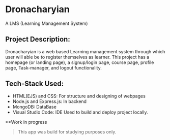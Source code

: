 # Dronacharyian
A LMS (Learning Management System)

## Project Description:
Dronacharyian is a web based Learning management system through which 
user will able be to register themselves as learner.
This project has a homepage (or landing page), a signup/login page, course 
page, profile page, Task-manager, and logout functionality.

## Tech-Stack Used:
- HTML(EJS) and CSS: For structure and designing of webpages
- Node.js and Express.js: In backend
- MongoDB: DataBase
- Visual Studio Code: IDE Used to build and deploy project locally.
 
**Work in progress
 
> This app was build for studying purposes only.
